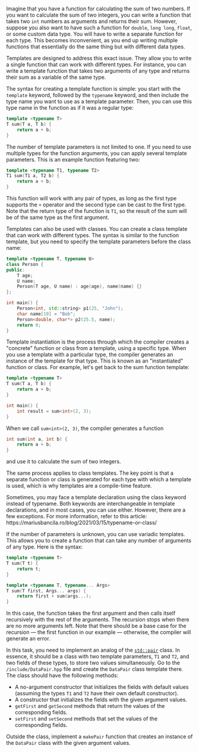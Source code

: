 Imagine that you have a function for calculating the sum of two numbers. If you want to calculate the sum of two integers, you can write a function that takes two `int` numbers as arguments and returns their sum. However, suppose you also want to have such a function for `double`, `long long`, `float`, or some custom data type. You will have to write a separate function for each type. This becomes inconvenient, as you end up writing multiple functions that essentially do the same thing but with different data types.

Templates are designed to address this exact issue. They allow you to write a single function that can work with different types. For instance, you can write a template function that takes two arguments of any type and returns their sum as a variable of the same type.

The syntax for creating a template function is simple: you start with the `template` keyword, followed by the `typename` keyword, and then include the type name you want to use as a template parameter. Then, you can use this type name in the function as if it was a regular type:

```cpp
template <typename T>
T sum(T a, T b) {
    return a + b;
}
```

The number of template parameters is not limited to one. If you need to use multiple types for the function arguments, you can apply several template parameters. This is an example function featuring two:
```cpp
template <typename T1, typename T2>
T1 sum(T1 a, T2 b) {
    return a + b;
}
```
This function will work with any pair of types, as long as the first type supports the `+` operator and the second type can be cast to the first type. Note that the return type of the function is `T1`, so the result of the sum will be of the same type as the first argument.

Templates can also be used with classes. You can create a class template that can work with different types. The syntax is similar to the function template, but you need to specify the template parameters before the class name:
```cpp
template <typename T, typename U>
class Person {
public:
    T age;
    U name;
    Person(T age, U name) : age(age), name(name) {}
};

int main() {
    Person<int, std::string> p1(25, "John");
    char name[10] = "Bob";
    Person<double, char*> p2(25.5, name);
    return 0;
}
```

Template instantiation is the process through which the compiler creates a "concrete" function or class from a template, using a specific type. When you use a template with a particular type, the compiler generates an instance of the template for that type. This is known as an "instantiated" function or class. For example, let's get back to the sum function template:
```cpp
template <typename T>
T sum(T a, T b) {
    return a + b;
}

int main() {
    int result = sum<int>(2, 3);
}
```
When we call `sum<int>(2, 3)`, the compiler generates a function
```cpp
int sum(int a, int b) {
    return a + b;
}
```
and use it to calculate the sum of two integers.

The same process applies to class templates. The key point is that a separate function or class is generated for each type with which a template is used, which is why templates are a compile-time feature.

<div class="hint">
    Sometimes, you may face a template declaration using the class keyword instead of typename. Both keywords are interchangeable in template declarations, and in most cases, you can use either. However, there are a few exceptions. For more information, refer to this article: https://mariusbancila.ro/blog/2021/03/15/typename-or-class/
</div>

If the number of parameters is unknown, you can use variadic templates. This allows you to create a function that can take any number of arguments of any type. Here is the syntax:
```cpp
template <typename T>
T sum(T t) {
    return t;
}

template <typename T, typename... Args>
T sum(T first, Args... args) {
    return first + sum(args...);
}
```
In this case, the function takes the first argument and then calls itself recursively with the rest of the arguments. The recursion stops when there are no more arguments left. Note that there should be a base case for the recursion — the first function in our example — otherwise, the compiler will generate an error.

In this task, you need to implement an analog of the [`std::pair`](https://en.cppreference.com/w/cpp/utility/pair) class. In essence, it should be a class with two template parameters, `T1` and `T2`, and two fields of these types, to store two values simultaneously.
Go to the `/include/DataPair.hpp` file and create the `DataPair` class template there. The class should have the following methods:
- A no-argument constructor that initializes the fields with default values (assuming the types `T1` and `T2` have their own default constructor).
- A constructor that initializes the fields with the given argument values.
- `getFirst` and `getSecond` methods that return the values of the corresponding fields.
- `setFirst` and `setSecond` methods that set the values of the corresponding fields.

Outside the class, implement a `makePair` function that creates an instance of the `DataPair` class with the given argument values.
